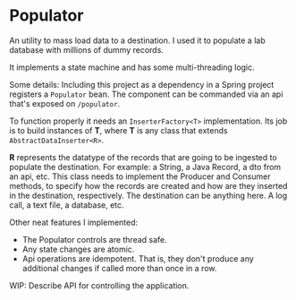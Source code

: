 # Populator
An utility to mass load data to a destination. I used it to populate a lab database with millions of dummy records.

It implements a state machine and has some multi-threading logic.

Some details:
Including this project as a dependency in a Spring project registers a `Populator` bean. The component can be commanded via an api that's exposed on `/populator`.

To function properly it needs an `InserterFactory<T>` implementation. Its job is to build instances of **T**, where **T** is any class that extends `AbstractDataInserter<R>`.

**R** represents the datatype of the records that are going to be ingested to populate the destination. For example: a String, a Java Record, a dto from an api, etc.
This class needs to implement the Producer and Consumer methods, to specify how the records are created and how are they inserted in the destination, respectively.
The destination can be anything here. A log call, a text file, a database, etc.

Other neat features I implemented:
 - The Populator controls are thread safe.
 - Any state changes are atomic.
 - Api operations are idempotent. That is, they don't produce any additional changes if called more than once in a row.

WIP: Describe API for controlling the application.
